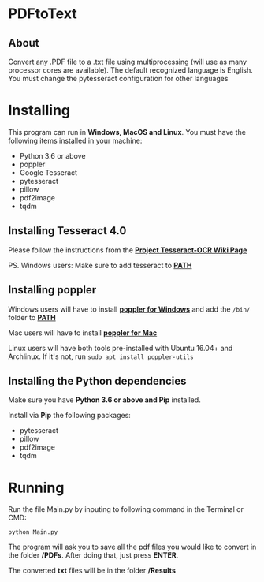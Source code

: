 # PDFtoText
## About
Convert any .PDF file to a .txt file using multiprocessing (will use as many processor cores are available). The default recognized language is English. You must change the pytesseract
 configuration for other languages

# Installing
This program can run in **Windows, MacOS and Linux**.
You must have the following items installed in your machine:
- Python 3.6 or above
- poppler
- Google Tesseract
- pytesseract
- pillow
- pdf2image
- tqdm

## Installing Tesseract 4.0

Please follow the instructions from the 
**[Project Tesseract-OCR Wiki Page](https://github.com/tesseract-ocr/tesseract/wiki)**

PS. Windows users: Make sure to add tesseract to **[PATH](https://www.architectryan.com/2018/03/17/add-to-the-path-on-windows-10/)**

## Installing poppler

Windows users will have to install 
**[poppler for Windows](http://blog.alivate.com.au/poppler-windows/)**
and add the `/bin/` folder to **[PATH](https://www.architectryan.com/2018/03/17/add-to-the-path-on-windows-10/)**

Mac users will have to install **[poppler for Mac](http://macappstore.org/poppler/)** 

Linux users will have both tools pre-installed with Ubuntu 16.04+ and Archlinux. If it's not, run `sudo apt install poppler-utils`

## Installing the Python dependencies

Make sure you have **Python 3.6 or above and Pip** installed.

Install via **Pip** the following packages:

- pytesseract
- pillow
- pdf2image
- tqdm

# Running

Run the file Main.py by inputing to following command in the Terminal or CMD:

`python Main.py`

The program will ask you to save all the pdf files you would like to convert in the folder **/PDFs**. After doing that, 
just press **ENTER**. 

The converted **txt** files will be in the folder **/Results**
